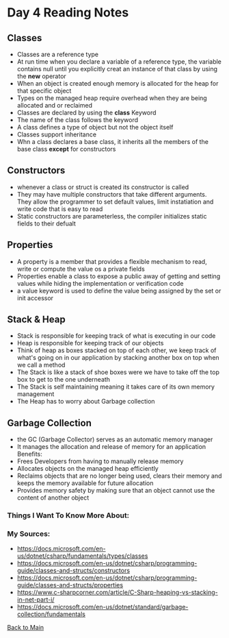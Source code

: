 # Day 4 Reading Notes
## Classes
- Classes are a reference type
- At run time when you declare a variable of a reference type, the variable contains null until you explicitly creat an instance of that class by using the **new** operator
- When an object is created enough memory is allocated for the heap for that specific object
- Types on the managed heap require overhead when they are being allocated and or reclaimed
- Classes are declared by using the **class** Keyword
- The name of the class follows the keyword
- A class defines a type of object but not the object itself
- Classes support inheritance
- Whn a class declares a base class, it inherits all the members of the base class **except** for constructors

## Constructors
- whenever a class or struct is created its constructor is called
- They may have multiple constructors that take different arguments. They allow the programmer to set default values, limit instatiation and write code that is easy to read
- Static constructors are parameterless, the compiler initializes static fields to their defualt

## Properties
- A property is a member that provides a flexible mechanism to read, write or compute the value os a private fields
- Properties enable a class to expose a public away of getting and setting values while hiding the implementation or verification code
- a value keyword is used to define the value being assigned by the set or init accessor

## Stack & Heap
- Stack is responsible for keeping track of what is executing in our code
- Heap is responsible for keeping track of our objects
- Think of heap as boxes stacked on top of each other, we keep track of what's going on in our application by stacking another box on top when we call a method
- The Stack is like a stack of shoe boxes were we have to take off the top box to get to the one underneath
- The Stack is self maintaining meaning it takes care of its own memory management
- The Heap has to worry about Garbage collection

## Garbage Collection
- the GC (Garbage Collector) serves as an automatic memory manager
- It manages the allocation and release of memory for an application
Benefits:
- Frees Developers from having to manually release memory
- Allocates objects on the managed heap efficiently
- Reclaims objects that are no longer being used, clears their memory and keeps the memory available for future allocation
- Provides memory safety by making sure that an object cannot use the content of another object

### Things I Want To Know More About:


### My Sources:
- https://docs.microsoft.com/en-us/dotnet/csharp/fundamentals/types/classes
- https://docs.microsoft.com/en-us/dotnet/csharp/programming-guide/classes-and-structs/constructors
- https://docs.microsoft.com/en-us/dotnet/csharp/programming-guide/classes-and-structs/properties
- https://www.c-sharpcorner.com/article/C-Sharp-heaping-vs-stacking-in-net-part-i/
- https://docs.microsoft.com/en-us/dotnet/standard/garbage-collection/fundamentals

[Back to Main](README.md)
